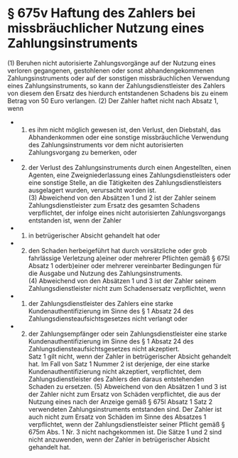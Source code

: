 # § 675v Haftung des Zahlers bei missbräuchlicher Nutzung eines Zahlungsinstruments
(1) Beruhen nicht autorisierte Zahlungsvorgänge auf der Nutzung eines verloren gegangenen, gestohlenen oder sonst abhandengekommenen Zahlungsinstruments oder auf der sonstigen missbräuchlichen Verwendung eines Zahlungsinstruments, so kann der Zahlungsdienstleister des Zahlers von diesem den Ersatz des hierdurch entstandenen Schadens bis zu einem Betrag von 50 Euro verlangen.
(2) Der Zahler haftet nicht nach Absatz 1, wenn
* 1. es ihm nicht möglich gewesen ist, den Verlust, den Diebstahl, das Abhandenkommen oder eine sonstige missbräuchliche Verwendung des Zahlungsinstruments vor dem nicht autorisierten Zahlungsvorgang zu bemerken, oder
* 2. der Verlust des Zahlungsinstruments durch einen Angestellten, einen Agenten, eine Zweigniederlassung eines Zahlungsdienstleisters oder eine sonstige Stelle, an die Tätigkeiten des Zahlungsdienstleisters ausgelagert wurden, verursacht worden ist.  
(3) Abweichend von den Absätzen 1 und 2 ist der Zahler seinem Zahlungsdienstleister zum Ersatz des gesamten Schadens verpflichtet, der infolge eines nicht autorisierten Zahlungsvorgangs entstanden ist, wenn der Zahler
* 1. in betrügerischer Absicht gehandelt hat oder
* 2. den Schaden herbeigeführt hat durch vorsätzliche oder grob fahrlässige Verletzung a)einer oder mehrerer Pflichten gemäß § 675l Absatz 1 oderb)einer oder mehrerer vereinbarter Bedingungen für die Ausgabe und Nutzung des Zahlungsinstruments.  
(4) Abweichend von den Absätzen 1 und 3 ist der Zahler seinem Zahlungsdienstleister nicht zum Schadensersatz verpflichtet, wenn
* 1. der Zahlungsdienstleister des Zahlers eine starke Kundenauthentifizierung im Sinne des § 1 Absatz 24 des Zahlungsdiensteaufsichtsgesetzes nicht verlangt oder
* 2. der Zahlungsempfänger oder sein Zahlungsdienstleister eine starke Kundenauthentifizierung im Sinne des § 1 Absatz 24 des Zahlungsdiensteaufsichtsgesetzes nicht akzeptiert.  
Satz 1 gilt nicht, wenn der Zahler in betrügerischer Absicht gehandelt hat. Im Fall von Satz 1 Nummer 2 ist derjenige, der eine starke Kundenauthentifizierung nicht akzeptiert, verpflichtet, dem Zahlungsdienstleister des Zahlers den daraus entstehenden Schaden zu ersetzen.
(5) Abweichend von den Absätzen 1 und 3 ist der Zahler nicht zum Ersatz von Schäden verpflichtet, die aus der Nutzung eines nach der Anzeige gemäß § 675l Absatz 1 Satz 2 verwendeten Zahlungsinstruments entstanden sind. Der Zahler ist auch nicht zum Ersatz von Schäden im Sinne des Absatzes 1 verpflichtet, wenn der Zahlungsdienstleister seiner Pflicht gemäß § 675m Abs. 1 Nr. 3 nicht nachgekommen ist. Die Sätze 1 und 2 sind nicht anzuwenden, wenn der Zahler in betrügerischer Absicht gehandelt hat.